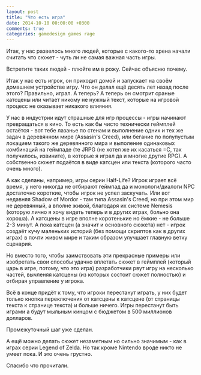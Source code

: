 ```yaml
---
layout: post
title: "Что есть игра"
date: 2014-10-10 00:00:00 +0300
comments: true
categories: gamedesign games rage
---
```


Итак, у нас развелось много людей, которые с какого-то хрена начали считать что сюжет - чуть ли не самая важная часть игры.

Встретите таких людей - плюйте им в рожу. Сейчас объясню почему.

<!--more-->

Итак у нас есть игрок, он приходит домой и запускает на своём домашнем устройстве игру. Что он делал ещё десять лет назад после этого? Правильно, играл. А теперь? А теперь он смотрит сраные катсцены или читает никому не нужный текст, которые на игровой процесс не оказывает никакого влияния.

У нас в индустрии идут страшные для игр процессы - игры начинают превращаться в кино. То есть как бы чисто технически геймплей остаётся - вот тебе лазанье по стенам и выполнение одних и тех же задач в деревянном мире (Assasin's Creed), или бегание по полупустым локацием такого же деревянного мира и выполение одинаковых комбинаций на геймпаде (те JRPG (не хотел же их касаться =С, так получилось, извините), в которые я играл да и многие другие RPG). А собственно сюжет подаётся в виде катсцен или текста (которого часто очень много).

А как сделаны, например, игры серии Half-Life? Игрок играет всё время, у него никогда не отбирают геймпад да и монологи/диалоги NPC достаточно короткие, чтобы игрок не успел заскучать. Или вот недавняя Shadow of Mordor - там типа Assasin's Creed, но при этом мир не деревянный, а вполне живой, благодаря их системе Nemesis (которую лично я хочу видеть теперь и в других играх, больно она хороша). А катсцены в игре вполне коротенькие но ёмкие - не больше 2-3 минут. А пока катсцен (а значит и основного сюжета) нет - игрок создаёт кучу маленьких историй (без помощи скриптов как в других играх) в почти живом мире и таким образом улучшает главную ветку сценария. 

Но вместо того, чтобы заимствовать эти прекрасные примеры или изобретать свои способы удачно вплетать сюжет в геймплей (который царь в игре, потому, что это игра) разработчики рвут игру на несколько частей, вычленяя катсцены (из которых состоит сюжет полностью) и отбирая управление у игрока.

Всё в конце придёт к тому, что игроки перестанут играть, у них будет только кнопка переключения от катсцены к катсцене (от страницы текста к странице текста) и больше ничего. Игры перестанут быть играми а будут мыльным кинцом с бюджетом в 500 миллионов долларов. 

Промежуточный шаг уже сделан.

А ещё можно делать сюжет незаметным но сильно значимым - как в играх серии Legend of Zelda. Но так кроме Nintendo вроде никто не умеет пока. И это очень грустно.

Спасибо что прочитали.
